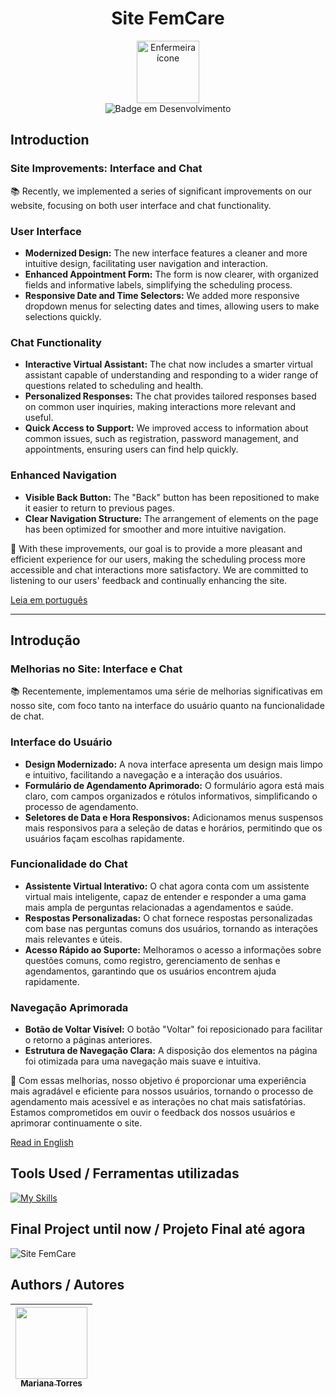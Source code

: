 <h1 align="center">Site FemCare </h1>

<div align="center">  
  <a href="https://www.flaticon.com/br/icones-gratis/enfermeira" title="enfermeira ícones">
    <img align="center" alt="Enfermeira ícone" height="100" src="https://cdn-icons-png.flaticon.com/128/4850/4850909.png" title="Enfermeira ícone">
  </a>
</div>
<div align="center">
  <img src="http://img.shields.io/static/v1?label=STATUS&message=EM%20DESENVOLVIMENTO&color=GREEN&style=for-the-badge" alt="Badge em Desenvolvimento">
</div>

## Introduction

### Site Improvements: Interface and Chat

📚 Recently, we implemented a series of significant improvements on our website, focusing on both user interface and chat functionality.

### User Interface

- **Modernized Design:** The new interface features a cleaner and more intuitive design, facilitating user navigation and interaction.
- **Enhanced Appointment Form:** The form is now clearer, with organized fields and informative labels, simplifying the scheduling process.
- **Responsive Date and Time Selectors:** We added more responsive dropdown menus for selecting dates and times, allowing users to make selections quickly.

### Chat Functionality

- **Interactive Virtual Assistant:** The chat now includes a smarter virtual assistant capable of understanding and responding to a wider range of questions related to scheduling and health.
- **Personalized Responses:** The chat provides tailored responses based on common user inquiries, making interactions more relevant and useful.
- **Quick Access to Support:** We improved access to information about common issues, such as registration, password management, and appointments, ensuring users can find help quickly.

### Enhanced Navigation

- **Visible Back Button:** The "Back" button has been repositioned to make it easier to return to previous pages.
- **Clear Navigation Structure:** The arrangement of elements on the page has been optimized for smoother and more intuitive navigation.

🌟 With these improvements, our goal is to provide a more pleasant and efficient experience for our users, making the scheduling process more accessible and chat interactions more satisfactory. We are committed to listening to our users' feedback and continually enhancing the site.

[Leia em português](https://github.com/Mariana-rgb/Site-FemCare?tab=readme-ov-file#introdu%C3%A7%C3%A3o)

---

## Introdução

### Melhorias no Site: Interface e Chat

📚 Recentemente, implementamos uma série de melhorias significativas em nosso site, com foco tanto na interface do usuário quanto na funcionalidade de chat.

### Interface do Usuário

- **Design Modernizado:** A nova interface apresenta um design mais limpo e intuitivo, facilitando a navegação e a interação dos usuários.
- **Formulário de Agendamento Aprimorado:** O formulário agora está mais claro, com campos organizados e rótulos informativos, simplificando o processo de agendamento.
- **Seletores de Data e Hora Responsivos:** Adicionamos menus suspensos mais responsivos para a seleção de datas e horários, permitindo que os usuários façam escolhas rapidamente.

### Funcionalidade do Chat

- **Assistente Virtual Interativo:** O chat agora conta com um assistente virtual mais inteligente, capaz de entender e responder a uma gama mais ampla de perguntas relacionadas a agendamentos e saúde.
- **Respostas Personalizadas:** O chat fornece respostas personalizadas com base nas perguntas comuns dos usuários, tornando as interações mais relevantes e úteis.
- **Acesso Rápido ao Suporte:** Melhoramos o acesso a informações sobre questões comuns, como registro, gerenciamento de senhas e agendamentos, garantindo que os usuários encontrem ajuda rapidamente.

### Navegação Aprimorada

- **Botão de Voltar Visível:** O botão "Voltar" foi reposicionado para facilitar o retorno a páginas anteriores.
- **Estrutura de Navegação Clara:** A disposição dos elementos na página foi otimizada para uma navegação mais suave e intuitiva.

🌟 Com essas melhorias, nosso objetivo é proporcionar uma experiência mais agradável e eficiente para nossos usuários, tornando o processo de agendamento mais acessível e as interações no chat mais satisfatórias. Estamos comprometidos em ouvir o feedback dos nossos usuários e aprimorar continuamente o site.

[Read in English](https://github.com/Mariana-rgb/Site-FemCare?tab=readme-ov-file#introduction)

## Tools Used / Ferramentas utilizadas

[![My Skills](https://skillicons.dev/icons?i=js,html,css,vscode)](https://skillicons.dev)

## Final Project until now / Projeto Final até agora
![Site FemCare](https://github.com/user-attachments/assets/65c5adb3-8fa4-45a8-84ee-25d638b0071d)

## Authors /  Autores

| [<img loading="lazy" src="https://avatars.githubusercontent.com/u/176588930?v=4" width=115><br><sub>Mariana Torres</sub>](https://github.com/Mariana-rgb) |
| :---: |
